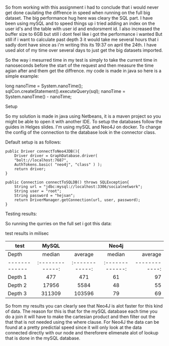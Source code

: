 So from working with this assignment i had to conclude that i would never get done caulating the diffrence in speed when running on the full big dataset.
The big performance hug here was cleary the SQL part. I have been using mySQL and to speed things up i tried adding an index on the user id's and the table with user id and endorsment id.
I also increased the buffer size to 6GB but still i dont feel like i got the performance i wanted
But still if i want to calculate past depth 3 it would take me several hours that i sadly dont have since as i'm writing this its 19:37 on april the 24th. I have used alot of my time over several days to just get the big datasets imported.


So the way i mesurred time in my test is simply to take the current time in nanoseconds before the start of the request and then measure the time agian after and them get the diffrence.
my code is made in java so here is a simple example:

long nanoTime = System.nanoTime();
sqlCon.createStatement().executeQuery(sql);
nanoTime = System.nanoTime() - nanoTime;

Setup

So my solution is made in java using Netbeans, it is a maven project so you might be able to open it with another IDE.
To setup the databases follow the guides in Helges slides. I'm using mySQL and Neo4J on docker.
To change the config of the connection to the database look in the connector class.

Default setup is as follows:

    public Driver connectToNeo4JDB(){
        Driver driver = GraphDatabase.driver( 
        "bolt://localhost:7687", 
        AuthTokens.basic( "neo4j", "class" ) );
        return driver;
    }
    
    public Connection connectToSQLDB() throws SQLException{
        String url = "jdbc:mysql://localhost:3306/socialnetwork";
        String user = "root";
        String password = "hejsan";
        return DriverManager.getConnection(url, user, password);
    }


Testing results:

So running the qurries on the full set i got this data:

test results in milisec

|  test         |     MySQL     |              |    Neo4j      |              |
| ------------- |:-------------:|:------------:|:-------------:| ------------:|                             
| Depth         |    median     |   average    |    median     |   average    | 
| ------------- |:-------------:|:------------:|:-------------:| ------------:|
| Depth 1       | 477           |      471     |      61       |       97     | 
| Depth 2       | 17956         |     5584     |      48       |       55     |
| Depth 3       | 311309        |   103596     |      79       |       69     |

So from my results you can clearly see that Neo4J is alot faster for this kind of data. The reason for this is that for the mySQL database each time you do a join it will have to make the cartesian product and then filter out the that that is not needed using the where clause.
For Neo4J the data can be found at a pretty predictial speed since it will only look at the data connected directly with our node and thereforere elimenate alot of lookup that is done in the mySQL database.
